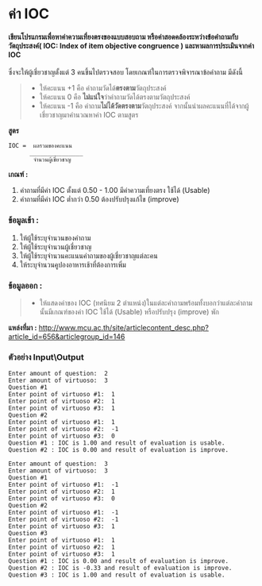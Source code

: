 #  ค่า IOC
#### เขียนโปรแกรมเพื่อหาค่าความเที่ยงตรงของแบบสอบถาม หรือค่าสอดคล้องระหว่างข้อคำถามกับวัตถุประสงค์( IOC: Index of item objective congruence ) และหาผลการประเมินจากค่า IOC 
ซึ่งจะให้ผู้เชี่ยวชาญตั้งแต่ 3 คนขึ้นไปตรวจสอบ โดยเกณฑ์ในการตรวจพิจารณาข้อคำถาม  มีดังนี้ 


 > * ให้คะแนน  +1 คือ คำถามวัดได้**ตรงตาม**วัตถุประสงค์
 > * ให้คะแนน  0  คือ **ไม่แน่ใจ**ว่าคำถามวัดได้ตรงตามวัตถุประสงค์
> * ให้คะแนน -1 คือ คำถาม**ไม่ได้วัดตรงตาม**วัตถุประสงค์
จากนั้นนำผลคะแนนที่ได้จากผู้เชี่ยวชาญมาคำนวณหาค่า IOC ตามสูตร

**สูตร**        
```
IOC =  ผลรวมของคะแนน      
      _______________
       จำนวนผู้เชี่ยวชาญ 
```

 **เกณฑ์ :**  
 1.  คำถามที่มีค่า IOC ตั้งแต่ 0.50 - 1.00 มีค่าความเที่ยงตรง ใช้ได้ (Usable)
2.  คำถามที่มีค่า IOC ต่ำกว่า 0.50 ต้องปรับปรุงแก้ไข (improve)

### ข้อมูลเข้า :
1. ให้ผู้ใช้ระบุจำนวนของคำถาม
2. ให้ผู้ใช้ระบุจำนวนผู้เชี่ยวชาญ
3. ให้ผู้ใช้ระบุจำนวนคะแนนคำถามของผู้เชี่ยวชาญแต่ละคน 
4. ให้ระบุจํานวนคูปองอาหารเช้าที่ต้องการเพิ่ม

### ข้อมูลออก :
> * ให้แสดงค่าของ IOC (ทศนิยม 2 ตำแหน่ง)ในแต่ละคำถามพร้อมทั้งบอกว่าแต่ละคำถามนั้นมีเกณฑ์ของค่า IOC ใช้ได้ (Usable) หรือปรับปรุง (improve)
พัก

**แหล่งที่มา  :**  http://www.mcu.ac.th/site/articlecontent_desc.php?article_id=656&articlegroup_id=146 

### ตัวอย่าง Input\Output
```
Enter amount of question:  2
Enter amount of virtuoso:  3
Question #1
Enter point of virtuoso #1:  1
Enter point of virtuoso #2:  1
Enter point of virtuoso #3:  1
Question #2
Enter point of virtuoso #1:  1
Enter point of virtuoso #2:  -1
Enter point of virtuoso #3:  0
Question #1 : IOC is 1.00 and result of evaluation is usable.
Question #2 : IOC is 0.00 and result of evaluation is improve.
```
```
Enter amount of question:  3
Enter amount of virtuoso:  3
Question #1
Enter point of virtuoso #1:  -1
Enter point of virtuoso #2:  1
Enter point of virtuoso #3:  0
Question #2
Enter point of virtuoso #1:  -1
Enter point of virtuoso #2:  -1
Enter point of virtuoso #3:  1
Question #3
Enter point of virtuoso #1:  1
Enter point of virtuoso #2:  1
Enter point of virtuoso #3:  1
Question #1 : IOC is 0.00 and result of evaluation is improve.
Question #2 : IOC is -0.33 and result of evaluation is improve.
Question #3 : IOC is 1.00 and result of evaluation is usable.
```


